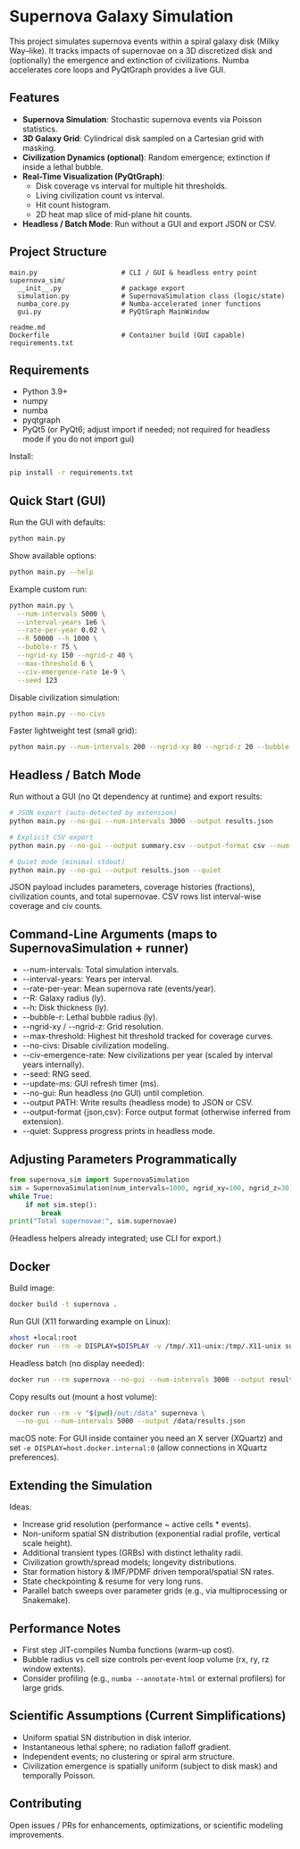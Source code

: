 # Supernova Galaxy Simulation

This project simulates supernova events within a spiral galaxy disk (Milky Way–like). It tracks impacts of supernovae on a 3D discretized disk and (optionally) the emergence and extinction of civilizations. Numba accelerates core loops and PyQtGraph provides a live GUI.

## Features

- **Supernova Simulation**: Stochastic supernova events via Poisson statistics.
- **3D Galaxy Grid**: Cylindrical disk sampled on a Cartesian grid with masking.
- **Civilization Dynamics (optional)**: Random emergence; extinction if inside a lethal bubble.
- **Real-Time Visualization (PyQtGraph)**:
  - Disk coverage vs interval for multiple hit thresholds.
  - Living civilization count vs interval.
  - Hit count histogram.
  - 2D heat map slice of mid-plane hit counts.
- **Headless / Batch Mode**: Run without a GUI and export JSON or CSV.

## Project Structure

```
main.py                     # CLI / GUI & headless entry point
supernova_sim/
  __init__.py               # package export
  simulation.py             # SupernovaSimulation class (logic/state)
  numba_core.py             # Numba-accelerated inner functions
  gui.py                    # PyQtGraph MainWindow

readme.md
Dockerfile                  # Container build (GUI capable)
requirements.txt
```

## Requirements

- Python 3.9+
- numpy
- numba
- pyqtgraph
- PyQt5 (or PyQt6; adjust import if needed; not required for headless mode if you do not import gui)

Install:
```bash
pip install -r requirements.txt
```

## Quick Start (GUI)

Run the GUI with defaults:
```bash
python main.py
```
Show available options:
```bash
python main.py --help
```
Example custom run:
```bash
python main.py \
  --num-intervals 5000 \
  --interval-years 1e6 \
  --rate-per-year 0.02 \
  --R 50000 --h 1000 \
  --bubble-r 75 \
  --ngrid-xy 150 --ngrid-z 40 \
  --max-threshold 6 \
  --civ-emergence-rate 1e-9 \
  --seed 123
```
Disable civilization simulation:
```bash
python main.py --no-civs
```
Faster lightweight test (small grid):
```bash
python main.py --num-intervals 200 --ngrid-xy 80 --ngrid-z 20 --bubble-r 40
```

## Headless / Batch Mode

Run without a GUI (no Qt dependency at runtime) and export results:
```bash
# JSON export (auto-detected by extension)
python main.py --no-gui --num-intervals 3000 --output results.json

# Explicit CSV export
python main.py --no-gui --output summary.csv --output-format csv --num-intervals 5000

# Quiet mode (minimal stdout)
python main.py --no-gui --output results.json --quiet
```
JSON payload includes parameters, coverage histories (fractions), civilization counts, and total supernovae. CSV rows list interval-wise coverage and civ counts.

## Command-Line Arguments (maps to SupernovaSimulation + runner)

- --num-intervals: Total simulation intervals.
- --interval-years: Years per interval.
- --rate-per-year: Mean supernova rate (events/year).
- --R: Galaxy radius (ly).
- --h: Disk thickness (ly).
- --bubble-r: Lethal bubble radius (ly).
- --ngrid-xy / --ngrid-z: Grid resolution.
- --max-threshold: Highest hit threshold tracked for coverage curves.
- --no-civs: Disable civilization modeling.
- --civ-emergence-rate: New civilizations per year (scaled by interval years internally).
- --seed: RNG seed.
- --update-ms: GUI refresh timer (ms).
- --no-gui: Run headless (no GUI) until completion.
- --output PATH: Write results (headless mode) to JSON or CSV.
- --output-format {json,csv}: Force output format (otherwise inferred from extension).
- --quiet: Suppress progress prints in headless mode.

## Adjusting Parameters Programmatically

```python
from supernova_sim import SupernovaSimulation
sim = SupernovaSimulation(num_intervals=1000, ngrid_xy=100, ngrid_z=30)
while True:
    if not sim.step():
        break
print("Total supernovae:", sim.supernovae)
```
(Headless helpers already integrated; use CLI for export.)

## Docker

Build image:
```bash
docker build -t supernova .
```
Run GUI (X11 forwarding example on Linux):
```bash
xhost +local:root
docker run --rm -e DISPLAY=$DISPLAY -v /tmp/.X11-unix:/tmp/.X11-unix supernova
```
Headless batch (no display needed):
```bash
docker run --rm supernova --no-gui --num-intervals 3000 --output results.json
```
Copy results out (mount a host volume):
```bash
docker run --rm -v "$(pwd)/out:/data" supernova \
  --no-gui --num-intervals 5000 --output /data/results.json
```

macOS note: For GUI inside container you need an X server (XQuartz) and set `-e DISPLAY=host.docker.internal:0` (allow connections in XQuartz preferences).

## Extending the Simulation

Ideas:
- Increase grid resolution (performance ~ active cells * events).
- Non-uniform spatial SN distribution (exponential radial profile, vertical scale height).
- Additional transient types (GRBs) with distinct lethality radii.
- Civilization growth/spread models; longevity distributions.
- Star formation history & IMF/PDMF driven temporal/spatial SN rates.
- State checkpointing & resume for very long runs.
- Parallel batch sweeps over parameter grids (e.g., via multiprocessing or Snakemake).

## Performance Notes

- First step JIT-compiles Numba functions (warm-up cost).
- Bubble radius vs cell size controls per-event loop volume (rx, ry, rz window extents).
- Consider profiling (e.g., `numba --annotate-html` or external profilers) for large grids.

## Scientific Assumptions (Current Simplifications)

- Uniform spatial SN distribution in disk interior.
- Instantaneous lethal sphere; no radiation falloff gradient.
- Independent events; no clustering or spiral arm structure.
- Civilization emergence is spatially uniform (subject to disk mask) and temporally Poisson.

## Contributing

Open issues / PRs for enhancements, optimizations, or scientific modeling improvements.
